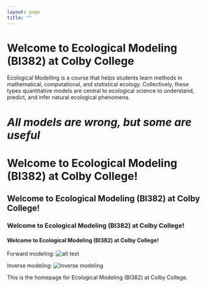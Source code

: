 ```yaml
---
layout: page
title: ""
---
```


# Welcome to Ecological Modeling (BI382) at Colby College

Ecological Modelling is a course that helps students learn methods in mathematical, computational, and statistical ecology. Collectively, these types quantitative models are central to ecological science to understand, predict, and infer natural ecological phenomena.

# *All models are wrong, but some are useful* 

# Welcome to Ecological Modeling (BI382) at Colby College!

## Welcome to Ecological Modeling (BI382) at Colby College!

### Welcome to Ecological Modeling (BI382) at Colby College!

#### Welcome to Ecological Modeling (BI382) at Colby College!


Forward modeling: ![alt text](https://imgs.xkcd.com/comics/sustainable.png "Though 100 years is longer than a lot of our resources.")

Inverse modeling: ![Inverse modeling](https://imgs.xkcd.com/comics/linear_regression.png "The 95% confidence interval suggests Rexthor's dog could also be a cat, or possibly a teapot.")


This is the homepage for Ecological Modeling (BI382) at Colby College.